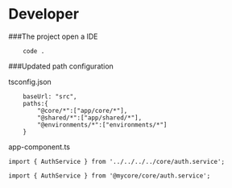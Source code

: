 # Developer

###The project open a IDE
	
        code .

###Updated path configuration
 
tsconfig.json

        baseUrl: "src",
        paths:{
            "@core/*":["app/core/*"],
            "@shared/*":["app/shared/*"],
            "@environments/*":["environments/*"]
        }

 app-component.ts
   
    import { AuthService } from '../../../../core/auth.service';
    
    import { AuthService } from '@mycore/core/auth.service';

